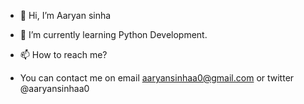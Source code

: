 - 👋 Hi, I’m Aaryan sinha
- 🌱 I’m currently learning Python Development.
- 📫 How to reach me?

- You can contact me on email aaryansinhaa0@gmail.com 
or twitter @aaryansinhaa0 
